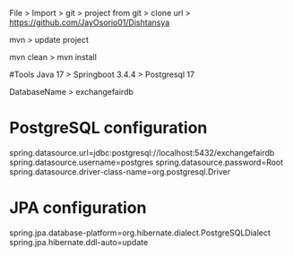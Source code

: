 File > Import > git > project from git > clone url > https://github.com/JayOsorio01/Dishtansya

mvn > update project

mvn clean > mvn install

#Tools
Java 17 > Springboot 3.4.4 > Postgresql 17

DatabaseName > exchangefairdb

# PostgreSQL configuration
spring.datasource.url=jdbc:postgresql://localhost:5432/exchangefairdb
spring.datasource.username=postgres
spring.datasource.password=Root
spring.datasource.driver-class-name=org.postgresql.Driver

# JPA configuration
spring.jpa.database-platform=org.hibernate.dialect.PostgreSQLDialect
spring.jpa.hibernate.ddl-auto=update
